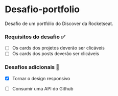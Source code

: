# Desafio-portfolio
Desafio de um portfólio do Discover da Rocketseat. 


### Requisitos do desafio :white_check_mark:
- [ ] Os cards dos projetos deverão ser clicáveis
- [ ] Os cards dos posts deverão ser clicáveis

### Desafios adicionais :rocket:
- [x] Tornar o design responsivo 
- [ ] Consumir uma API do Github

